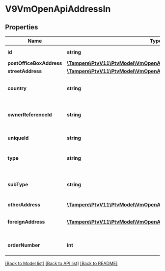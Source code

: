 # V9VmOpenApiAddressIn

## Properties
Name | Type | Description | Notes
------------ | ------------- | ------------- | -------------
**id** | **string** | Gets or sets the identifier. | [optional] 
**postOfficeBoxAddress** | [**\Tampere\PtvV11\PtvModel\VmOpenApiAddressPostOfficeBoxIn**](VmOpenApiAddressPostOfficeBoxIn.md) |  | [optional] 
**streetAddress** | [**\Tampere\PtvV11\PtvModel\VmOpenApiAddressStreetWithCoordinatesIn**](VmOpenApiAddressStreetWithCoordinatesIn.md) |  | [optional] 
**country** | **string** | Country code (ISO 3166-1 alpha-2), for example FI. | [optional] 
**ownerReferenceId** | **string** | Gets or sets the owner reference identifier. | [optional] 
**uniqueId** | **string** | Gets or sets the address unique id | [optional] 
**type** | **string** | Address type, Visiting or Postal. | 
**subType** | **string** | Address sub type, Street, PostOfficeBox, Foreign or Other. | 
**otherAddress** | [**\Tampere\PtvV11\PtvModel\VmOpenApiAddressOtherIn**](VmOpenApiAddressOtherIn.md) |  | [optional] 
**foreignAddress** | [**\Tampere\PtvV11\PtvModel\VmOpenApiLanguageItem[]**](VmOpenApiLanguageItem.md) | Localized list of foreign address information. | [optional] 
**orderNumber** | **int** | Gets or sets the order number | [optional] 

[[Back to Model list]](../../README.md#documentation-for-models) [[Back to API list]](../../README.md#documentation-for-api-endpoints) [[Back to README]](../../README.md)


